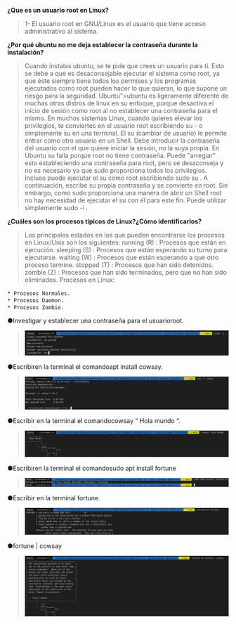 
**¿Que es un usuario root en
Linux?**

>1- El usuario root en GNU/Linux es el usuario que tiene acceso administrativo al sistema. 


**¿Por qué ubuntu no me deja establecer la contraseña durante la
instalación?**

>Cuando instalas ubuntu, se te pide que crees un usuario para ti. Esto se debe a que es desaconsejable ejecutar el sistema como root, ya que éste siempre tiene todos los permisos y los programas ejecutados como root pueden hacer lo que quieran, lo que supone un riesgo para la seguridad. 
Ubuntu">ubuntu es ligeramente diferente de muchas otras distros de linux en su enfoque, porque desactiva el inicio de sesión como root al no establecer una contraseña para el mismo. En muchos sistemas Linux, cuando quieres elevar los privilegios, te conviertes en el usuario root escribiendo su - o simplemente su en una terminal. El su (cambiar de usuario) le permite entrar como otro usuario en un Shell. Debe introducir la contraseña del usuario con el que quiere iniciar la sesión, no la suya propia. En Ubuntu su falla porque root no tiene contraseña. Puede "arreglar" esto estableciendo una contraseña para root, pero se desaconseja y no es necesario ya que sudo proporciona todos los privilegios. Incluso puede ejecutar el su como root escribiendo sudo su . A continuación, escribe su propia contraseña y se convierte en root. Sin embargo, como sudo proporciona una manera de abrir un Shell root no hay necesidad de ejecutar el su con él para este fin. Puede utilizar simplemente sudo -i .

**¿Cuáles son los procesos típicos de Linux?¿Cómo identificarlos?**

>Los principales estados en los que pueden encontrarse los procesos en Linux/Unix son los siguientes: running (R) : Procesos que están en ejecución. sleeping (S) : Procesos que están esperando su turno para ejecutarse. waiting (W) : Procesos que están esperando a que otro proceso termine. stopped (T) : Procesos que han sido detenidos. zombie (Z) : Procesos que han sido terminados, pero que no han sido eliminados.
Procesos en Linux:

    * Procesos Normales.
    * Procesos Daemon.
    * Procesos Zombie.



 

●Investigar y establecer una contraseña para el usuarioroot.
><img src = "./img/root.jpg">


●Escribiren la terminal el comandoapt install cowsay.
><img src = "./img/cowsay.png">
●Escribir en la terminal el comandocowsay “ Hola mundo “.
><img src = "./img/cowsay_hola.png">

●Escribiren la terminal el comandosudo apt install fortune
><img src = "./img/fortune.png">

●Escribir en la terminal fortune.
><img src = "./img/fortune_console.png">
●fortune | cowsay
><img src = "./img/cowsay_fortune.png">





